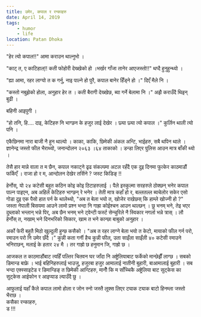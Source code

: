 ```yaml
---
title: उमेर, कपाल र रन्काहरु
date: April 14, 2019
tags:
    - humor
    - life
location: Patan Dhoka
---
```


"हेर त्यो कपाल!!" आमा कराउन थाल्नुभो ।

"काट् त, ए काटिहाल्!! कती फोहोरी देख्खेको हो ।भर्खर गाँजा तानेर आएजस्तो!!" थप्दै हुनुहुन्थ्यो ।

"ह्या आमा, रहर लाग्यो त क गर्नु, नाइ पाल्ने हो पुरै, कपाल बानेर हिँड्ने हो ।" दिएँ मैले नि ।

"कस्तो नबुझेको होला, अनुहार हेर त । कती बैरागी देख्खेछ, ब्या गर्ने बेलामा नि ।" अझै कराउँदै थिइन् बुढी ।

बहिनी आइपुगी ।

"हो तनि, हि.... दाइ, केटिहरु नि भाग्छन के हजुर लाई देखेर । छ्या छ्या त्यो कपाल ।" कुर्लिन थाली त्यो पनि ।

एकैछिनमा नारा बाजी नै हुन थाल्यो । काका, काकि, छिमेकी अंकल अन्टि, भाईहरु, सबै थपिन थाले । ज्ञानेन्द्र जस्तो फील भैराथ्यो, जनान्दोलन २०६३ ।६४ ताकाको । डन्डा लिएर पुलिस आउन मात्र बाँकी थ्यो ।

तेसै हार मान्ने वाला त म छैन, कपाल नकाट्ने ढृढ संकल्पमा अटल रहँदै एक दुइ दिनमा फुत्केर काठमाडौं फर्किएँ । राजा हो र म, आन्दोलन देखेर तर्सिने ? जस्ट किडिङ् !!

हेर्नोस्, यो २४ कटेसी बहुत कठिन कोइ कोइ ठिटाहरुलाई । पैले इस्कुल्मा सरहरुले ठोक्छन् भनेर कपाल पाल्न पाइएन, अब अहिले केटिहरु भाग्छन् रे भनेर । तेती मात्र कहाँ हो र, बल्लतल्ल ब्यचेलोर सकेर एसो गोडा दुइ एक पैसो हात पर्न के थालेथ्यो, "अब त बेला भयो त, खोजेर राखेछस् कि हाम्ले खोज्नी हो ?" जस्ता नेपाली बिसयमा आउने लामो प्रश्न भन्दा नि गाह्रा कोईश्चन आउन थाल्छन् । छु भनम् भने, तेइ भएर दुब्लाको भन्लान् भन्ने पिर्, अब छैन भनम् भने ट्वेन्टी फर्स्ट सेन्चुरिले नै स्विकार नगर्ला भन्ने त्रास् । लौ हेर्नोस् त, नखाम् भने दिनभरिको सिकार, खाम त भने कान्छा बाबुको अनुहार ।

अर्को फेरी बहुतै मिठो खुल्दुली हुन्छ कसैको । "अब त रहर लाग्ने बेला भयो त केटो, मायाको फील गर्न परो, रमाउन परो नि उमेर छँदै ।" कुन्नी कता गर्नी हैच कुन्नी फील्, उता साइँला साइँली ४० कटेसी रमाउने भनिराछन्, मलाई के हतार २४ मै । तर गाह्रो छ हनुमान जि, गाह्रो छ ।

आजकल त काठमाडौंबाट त्यहिँ पल्तिर चितवन घर जाँदा नि अष्ट्रेलियाबाट फर्केको मान्छेझैँ लाग्छ । सबको डिमान्ड बाफ्रे । भाई बहिनिहरुलाई भाउजु, हजुरबा हजुर आमालाई नातीनी बुहारी, बाआमालाई बुहारी । सब भन्दा एक्स्साइटेड र डिमान्डिङ् त छिमेकी आन्टिहरु, मानौँ कि म साँच्चिकै अष्ट्रेलिया बाट सुट्केस का सुट्केस आईफोन र आइप्याड ल्याउँदै छु ।

आफुलाई यहाँ कैले कपाल लामो होला र जोन स्नो जस्तै लूक्स लिएर ट्याक ट्याक बाटो हिनम्ला जस्तो भैराछ ।
<br/>
कसैका रन्काहरु,
<br/>
ड !!!
